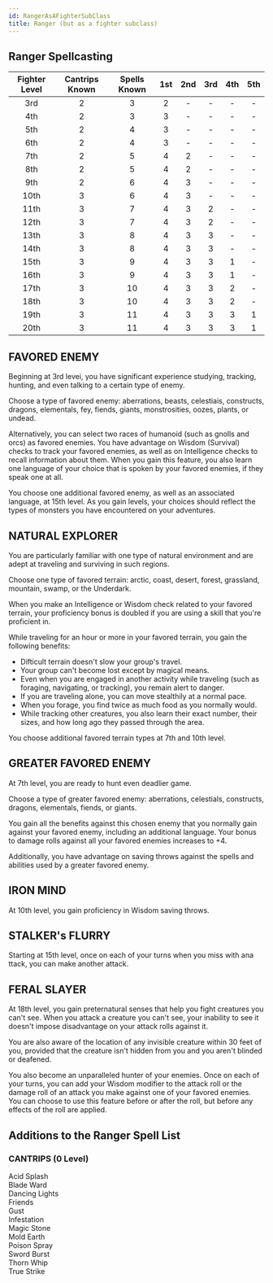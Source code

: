 ```yaml
---
id: RangerAsAFighterSubClass
title: Ranger (but as a fighter subclass)
---
```


## Ranger Spellcasting

| Fighter Level | Cantrips Known | Spells Known | 1st | 2nd | 3rd | 4th | 5th |
|:-------------:|:--------------:|:------------:|:---:|:---:|:---:|:---:|:---:|
| 3rd           | 2              | 3            | 2   | -   | -   | -   | -   |
| 4th           | 2              | 3            | 3   | -   | -   | -   | -   |
| 5th           | 2              | 4            | 3   | -   | -   | -   | -   |
| 6th           | 2              | 4            | 3   | -   | -   | -   | -   |
| 7th           | 2              | 5            | 4   | 2   | -   | -   | -   |
| 8th           | 2              | 5            | 4   | 2   | -   | -   | -   |
| 9th           | 2              | 6            | 4   | 3   | -   | -   | -   |
| 10th          | 3              | 6            | 4   | 3   | -   | -   | -   |
| 11th          | 3              | 7            | 4   | 3   | 2   | -   | -   |
| 12th          | 3              | 7            | 4   | 3   | 2   | -   | -   |
| 13th          | 3              | 8            | 4   | 3   | 3   | -   | -   |
| 14th          | 3              | 8            | 4   | 3   | 3   | -   | -   |
| 15th          | 3              | 9            | 4   | 3   | 3   | 1   | -   |
| 16th          | 3              | 9            | 4   | 3   | 3   | 1   | -   |
| 17th          | 3              | 10           | 4   | 3   | 3   | 2   | -   |
| 18th          | 3              | 10           | 4   | 3   | 3   | 2   | -   |
| 19th          | 3              | 11           | 4   | 3   | 3   | 3   | 1   |
| 20th          | 3              | 11           | 4   | 3   | 3   | 3   | 1   |

## FAVORED ENEMY
Beginning at 3rd levei, you have significant experience
studying, tracking, hunting, and even talking to a certain
type of enemy.

Choose a type of favored enemy: aberrations,
beasts, celestiais, constructs, dragons, elementals, fey,
fiends, giants, monstrosities, oozes, plants, or undead.

Alternatively, you can select two races of humanoid
(such as gnolls and orcs) as favored enemies.
You have advantage on Wisdom (Survival) checks to
track your favored enemies, as well as on Intelligence
checks to recall information about them.
When you gain this feature, you also learn one
language of your choice that is spoken by your favored
enemies, if they speak one at all.

You choose one additional favored enemy, as well as
an associated language, at 15th level. As you
gain levels, your choices should reflect the types of
monsters you have encountered on your adventures.

## NATURAL EXPLORER
You are particularly familiar with one type of natural
environment and are adept at traveling and surviving in
such regions.

Choose one type of favored terrain: arctic,
coast, desert, forest, grassland, mountain, swamp,
or the Underdark. 

When you make an Intelligence or
Wisdom check related to your favored terrain, your
proficiency bonus is doubled if you are using a skill that
you're proficient in.

While traveling for an hour or more in your favored
terrain, you gain the following benefits:

- Difticult terrain doesn't slow your group's travel.
- Your group can't become lost except by magical
means.
- Even when you are engaged in another activity while
traveling (such as foraging, navigating, or tracking),
you remain alert to danger.
- If you are traveling alone, you can move stealthily at
a normal pace.
- When you forage, you find twice as much food as you
normally would.
- While tracking other creatures, you also learn their
exact number, their sizes, and how long ago they
passed through the area.

You choose additional favored terrain types at 7th
and 10th level.

## GREATER FAVORED ENEMY
At 7th level, you are ready to hunt even deadlier game.

Choose a type of greater favored enemy: aberrations, celestials, constructs, dragons, elementals, fiends, or giants.

You gain all the benefits against this chosen enemy that you normally gain against your favored enemy, including an additional language. Your bonus to damage rolls against all your favored enemies increases to +4. 

Additionally, you have advantage on saving throws against the spells and abilities used by a greater favored enemy.

## IRON MIND
At 10th level, you gain proficiency in Wisdom saving throws.

## STALKER's FLURRY
Starting at 15th level, once on each of your turns when you miss with ana ttack, you can make another attack.

## FERAL SLAYER
At 18th level, you gain preternatural senses that help
you fight creatures you can't see. When you attack a
creature you can't see, your inability to see it doesn't
impose disadvantage on your attack rolls against it.

You are also aware of the location of any invisible
creature within 30 feet of you, provided that the
creature isn't hidden from you and you aren't
blinded or deafened.

You also become an unparalleled hunter of your
enemies. Once on each of your turns, you can add your
Wisdom modifier to the attack roll or the damage roll of
an attack you make against one of your favored enemies.
You can choose to use this feature before or after the
roll, but before any effects of the roll are applied.

## Additions to the Ranger Spell List
### CANTRIPS (0 Level)
Acid Splash  
Blade Ward  
Dancing Lights  
Friends  
Gust  
Infestation  
Magic Stone  
Mold Earth  
Poison Spray  
Sword Burst  
Thorn Whip  
True Strike  